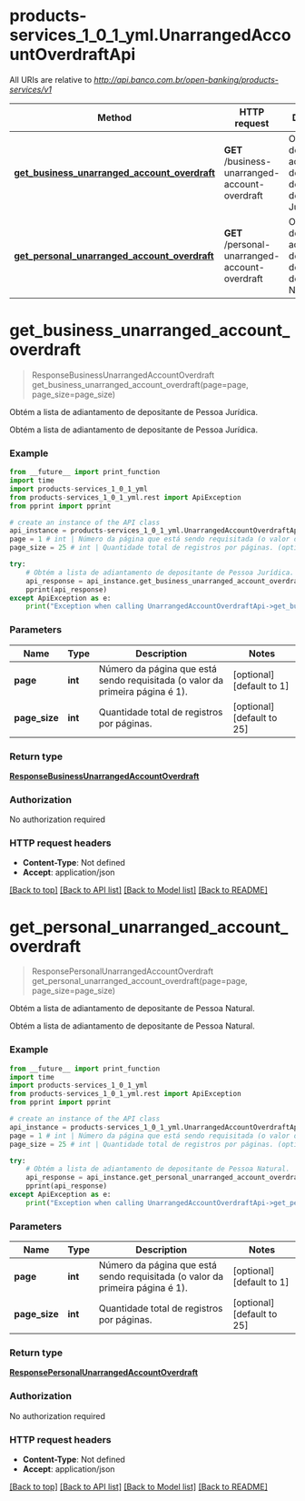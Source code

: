 # products-services_1_0_1_yml.UnarrangedAccountOverdraftApi

All URIs are relative to *http://api.banco.com.br/open-banking/products-services/v1*

Method | HTTP request | Description
------------- | ------------- | -------------
[**get_business_unarranged_account_overdraft**](UnarrangedAccountOverdraftApi.md#get_business_unarranged_account_overdraft) | **GET** /business-unarranged-account-overdraft | Obtém a lista de adiantamento de depositante de Pessoa Jurídica.
[**get_personal_unarranged_account_overdraft**](UnarrangedAccountOverdraftApi.md#get_personal_unarranged_account_overdraft) | **GET** /personal-unarranged-account-overdraft | Obtém a lista de adiantamento de depositante de Pessoa Natural.

# **get_business_unarranged_account_overdraft**
> ResponseBusinessUnarrangedAccountOverdraft get_business_unarranged_account_overdraft(page=page, page_size=page_size)

Obtém a lista de adiantamento de depositante de Pessoa Jurídica.

Obtém a lista de adiantamento de depositante de Pessoa Jurídica.

### Example
```python
from __future__ import print_function
import time
import products-services_1_0_1_yml
from products-services_1_0_1_yml.rest import ApiException
from pprint import pprint

# create an instance of the API class
api_instance = products-services_1_0_1_yml.UnarrangedAccountOverdraftApi()
page = 1 # int | Número da página que está sendo requisitada (o valor da primeira página é 1). (optional) (default to 1)
page_size = 25 # int | Quantidade total de registros por páginas. (optional) (default to 25)

try:
    # Obtém a lista de adiantamento de depositante de Pessoa Jurídica.
    api_response = api_instance.get_business_unarranged_account_overdraft(page=page, page_size=page_size)
    pprint(api_response)
except ApiException as e:
    print("Exception when calling UnarrangedAccountOverdraftApi->get_business_unarranged_account_overdraft: %s\n" % e)
```

### Parameters

Name | Type | Description  | Notes
------------- | ------------- | ------------- | -------------
 **page** | **int**| Número da página que está sendo requisitada (o valor da primeira página é 1). | [optional] [default to 1]
 **page_size** | **int**| Quantidade total de registros por páginas. | [optional] [default to 25]

### Return type

[**ResponseBusinessUnarrangedAccountOverdraft**](ResponseBusinessUnarrangedAccountOverdraft.md)

### Authorization

No authorization required

### HTTP request headers

 - **Content-Type**: Not defined
 - **Accept**: application/json

[[Back to top]](#) [[Back to API list]](../README.md#documentation-for-api-endpoints) [[Back to Model list]](../README.md#documentation-for-models) [[Back to README]](../README.md)

# **get_personal_unarranged_account_overdraft**
> ResponsePersonalUnarrangedAccountOverdraft get_personal_unarranged_account_overdraft(page=page, page_size=page_size)

Obtém a lista de adiantamento de depositante de Pessoa Natural.

Obtém a lista de adiantamento de depositante de Pessoa Natural.

### Example
```python
from __future__ import print_function
import time
import products-services_1_0_1_yml
from products-services_1_0_1_yml.rest import ApiException
from pprint import pprint

# create an instance of the API class
api_instance = products-services_1_0_1_yml.UnarrangedAccountOverdraftApi()
page = 1 # int | Número da página que está sendo requisitada (o valor da primeira página é 1). (optional) (default to 1)
page_size = 25 # int | Quantidade total de registros por páginas. (optional) (default to 25)

try:
    # Obtém a lista de adiantamento de depositante de Pessoa Natural.
    api_response = api_instance.get_personal_unarranged_account_overdraft(page=page, page_size=page_size)
    pprint(api_response)
except ApiException as e:
    print("Exception when calling UnarrangedAccountOverdraftApi->get_personal_unarranged_account_overdraft: %s\n" % e)
```

### Parameters

Name | Type | Description  | Notes
------------- | ------------- | ------------- | -------------
 **page** | **int**| Número da página que está sendo requisitada (o valor da primeira página é 1). | [optional] [default to 1]
 **page_size** | **int**| Quantidade total de registros por páginas. | [optional] [default to 25]

### Return type

[**ResponsePersonalUnarrangedAccountOverdraft**](ResponsePersonalUnarrangedAccountOverdraft.md)

### Authorization

No authorization required

### HTTP request headers

 - **Content-Type**: Not defined
 - **Accept**: application/json

[[Back to top]](#) [[Back to API list]](../README.md#documentation-for-api-endpoints) [[Back to Model list]](../README.md#documentation-for-models) [[Back to README]](../README.md)

